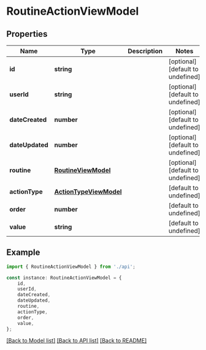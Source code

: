 # RoutineActionViewModel


## Properties

Name | Type | Description | Notes
------------ | ------------- | ------------- | -------------
**id** | **string** |  | [optional] [default to undefined]
**userId** | **string** |  | [optional] [default to undefined]
**dateCreated** | **number** |  | [optional] [default to undefined]
**dateUpdated** | **number** |  | [optional] [default to undefined]
**routine** | [**RoutineViewModel**](RoutineViewModel.md) |  | [optional] [default to undefined]
**actionType** | [**ActionTypeViewModel**](ActionTypeViewModel.md) |  | [default to undefined]
**order** | **number** |  | [default to undefined]
**value** | **string** |  | [default to undefined]

## Example

```typescript
import { RoutineActionViewModel } from './api';

const instance: RoutineActionViewModel = {
    id,
    userId,
    dateCreated,
    dateUpdated,
    routine,
    actionType,
    order,
    value,
};
```

[[Back to Model list]](../README.md#documentation-for-models) [[Back to API list]](../README.md#documentation-for-api-endpoints) [[Back to README]](../README.md)
